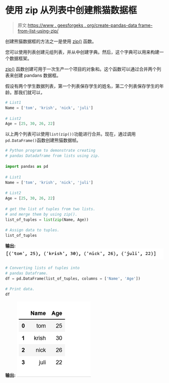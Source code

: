 # 使用 zip 从列表中创建熊猫数据框

> 原文:[https://www . geesforgeks . org/create-pandas-data frame-from-list-using-zip/](https://www.geeksforgeeks.org/create-pandas-dataframe-from-lists-using-zip/)

创建熊猫数据框的方法之一是使用 [zip()](https://www.geeksforgeeks.org/zip-in-python/) 函数。

您可以使用列表创建元组列表，并从中创建字典。然后，这个字典可以用来构建一个数据框架。

[zip()](https://www.geeksforgeeks.org/zip-in-python/) 函数创建可用于一次生产一个项目的对象和。这个函数可以通过合并两个列表来创建 pandans 数据框。

假设有两个学生数据列表，第一个列表保存学生的姓名，第二个列表保存学生的年龄。那我们就可以，

```py
# List1
Name = ['tom', 'krish', 'nick', 'juli']

# List2
Age = [25, 30, 26, 22]
```

以上两个列表可以使用`list(zip())`功能进行合并。现在，通过调用`pd.DataFrame()`函数创建熊猫数据帧。

```py
# Python program to demonstrate creating
# pandas Datadaframe from lists using zip.

import pandas as pd

# List1
Name = ['tom', 'krish', 'nick', 'juli']

# List2
Age = [25, 30, 26, 22]

# get the list of tuples from two lists.
# and merge them by using zip().
list_of_tuples = list(zip(Name, Age))

# Assign data to tuples.
list_of_tuples 
```

**输出:**
![](img/1445fd5f5fdb4c02a47445c94e010688.png)

```py
# Converting lists of tuples into
# pandas Dataframe.
df = pd.DataFrame(list_of_tuples, columns = ['Name', 'Age'])

# Print data.
df
```

**输出:**
![](img/adb0882ac741c53d8f7936d7252a565a.png)